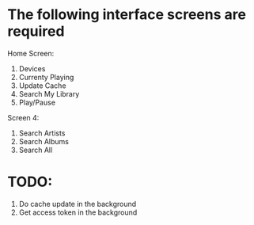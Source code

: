 # The following interface screens are required

Home Screen:
  1. Devices
  2. Currenty Playing
  3. Update Cache
  4. Search My Library
  5. Play/Pause

Screen 4:
  1. Search Artists
  2. Search Albums
  3. Search All


# TODO:
  1. Do cache update in the background
  2. Get access token in the background
